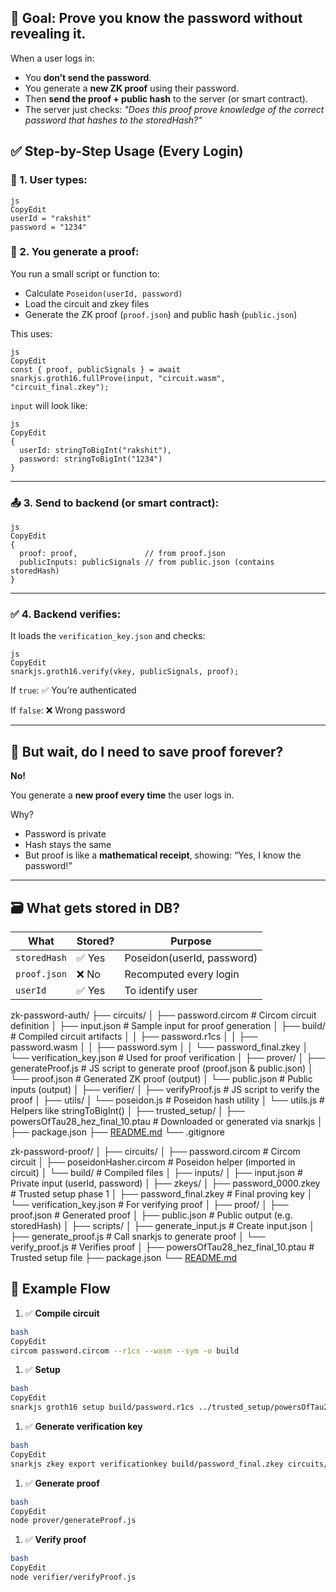 ## 🧠 Goal: Prove you know the password without revealing it.

When a user logs in:

- You **don’t send the password**.
- You generate a **new ZK proof** using their password.
- Then **send the proof + public hash** to the server (or smart contract).
- The server just checks: *"Does this proof prove knowledge of the correct password that hashes to the storedHash?"*

## ✅ Step-by-Step Usage (Every Login)

### 🔐 1. User types:

```
js
CopyEdit
userId = "rakshit"
password = "1234"

```

### 🧮 2. You generate a proof:

You run a small script or function to:

- Calculate `Poseidon(userId, password)`
- Load the circuit and zkey files
- Generate the ZK proof (`proof.json`) and public hash (`public.json`)

This uses:

```
js
CopyEdit
const { proof, publicSignals } = await snarkjs.groth16.fullProve(input, "circuit.wasm", "circuit_final.zkey");

```

`input` will look like:

```
js
CopyEdit
{
  userId: stringToBigInt("rakshit"),
  password: stringToBigInt("1234")
}

```

---

### 📤 3. Send to backend (or smart contract):

```
js
CopyEdit
{
  proof: proof,               // from proof.json
  publicInputs: publicSignals // from public.json (contains storedHash)
}

```

---

### ✅ 4. Backend verifies:

It loads the `verification_key.json` and checks:

```
js
CopyEdit
snarkjs.groth16.verify(vkey, publicSignals, proof);

```

If `true`: ✅ You’re authenticated

If `false`: ❌ Wrong password

---

## 🤔 But wait, do I need to save proof forever?

**No!**

You generate a **new proof every time** the user logs in.

Why?

- Password is private
- Hash stays the same
- But proof is like a **mathematical receipt**, showing: “Yes, I know the password!”

---

## 🗃️ What gets stored in DB?

| What | Stored? | Purpose |
| --- | --- | --- |
| `storedHash` | ✅ Yes | Poseidon(userId, password) |
| `proof.json` | ❌ No | Recomputed every login |
| `userId` | ✅ Yes | To identify user |

zk-password-auth/
├── circuits/
│   ├── password.circom           # Circom circuit definition
│   ├── input.json                # Sample input for proof generation
│   ├── build/                    # Compiled circuit artifacts
│   │   ├── password.r1cs
│   │   ├── password.wasm
│   │   ├── password.sym
│   │   └── password_final.zkey
│   └── verification_key.json     # Used for proof verification
│
├── prover/
│   ├── generateProof.js          # JS script to generate proof (proof.json & public.json)
│   └── proof.json                # Generated ZK proof (output)
│   └── public.json               # Public inputs (output)
│
├── verifier/
│   ├── verifyProof.js            # JS script to verify the proof
│
├── utils/
│   └── poseidon.js               # Poseidon hash utility
│   └── utils.js                  # Helpers like stringToBigInt()
│
├── trusted_setup/
│   ├── powersOfTau28_hez_final_10.ptau  # Downloaded or generated via snarkjs
│
├── package.json
├── [README.md](http://readme.md/)
└── .gitignore

zk-password-proof/
│
├── circuits/
│   ├── password.circom        # Circom circuit
│   ├── poseidonHasher.circom  # Poseidon helper (imported in circuit)
│   └── build/                 # Compiled files
│
├── inputs/
│   ├── input.json             # Private input (userId, password)
│
├── zkeys/
│   ├── password_0000.zkey     # Trusted setup phase 1
│   ├── password_final.zkey    # Final proving key
│   └── verification_key.json  # For verifying proof
│
├── proof/
│   ├── proof.json             # Generated proof
│   ├── public.json            # Public output (e.g. storedHash)
│
├── scripts/
│   ├── generate_input.js      # Create input.json
│   ├── generate_proof.js      # Call snarkjs to generate proof
│   └── verify_proof.js        # Verifies proof
│
├── powersOfTau28_hez_final_10.ptau  # Trusted setup file
├── package.json
└── [README.md](http://readme.md/)

## 🧪 Example Flow

1. ✅ **Compile circuit**

```bash
bash
CopyEdit
circom password.circom --r1cs --wasm --sym -o build

```

1. ✅ **Setup**

```bash
bash
CopyEdit
snarkjs groth16 setup build/password.r1cs ../trusted_setup/powersOfTau28_hez_final_10.ptau build/password_final.zkey

```

1. ✅ **Generate verification key**

```bash
bash
CopyEdit
snarkjs zkey export verificationkey build/password_final.zkey circuits/verification_key.json

```

1. ✅ **Generate proof**

```bash
bash
CopyEdit
node prover/generateProof.js

```

1. ✅ **Verify proof**

```bash
bash
CopyEdit
node verifier/verifyProof.js

```